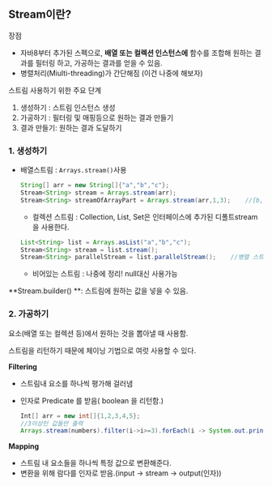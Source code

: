 ## Stream이란?

장점

- 자바8부터 추가된 스펙으로, **배열 또는 컬렉션 인스턴스에** 함수를 조합해 원하는 결과를 필터링 하고, 가공하는 결과를 얻을 수 있음.
- 병렬처리(Miulti-threading)가 간단해짐 (이건 나중에 해보자)

스트림 사용하기 위한 주요 단계

1. 생성하기 : 스트림 인스턴스 생성
2. 가공하기 : 필터링 및 매핑등으로 원하는 결과 만들기
3. 결과 만들기: 원하는 결과 도달하기



### 1. 생성하기

- 배열스트림 : `Arrays.stream()`사용

  ```java
  String[] arr = new String[]{"a","b","c"};
  Stream<String> stream = Arrays.stream(arr);
  Stream<String> streamOfArrayPart = Arrays.stream(arr,1,3);	//[b,c]
  ```

  - 컬렉션 스트림 : Collection, List, Set은 인터페이스에 추가된 디폴트stream을 사용한다.

  ```java
  List<String> list = Arrays.asList("a","b","c");
  Stream<String> stream = list.stream();
  Stream<String> parallelStream = list.parallelStream();	//병렬 스트림, 스트림 로직 내의 순서 없이 실행한다.
  ```

  - 비어있는 스트림 : 나중에 정리!  null대신 사용가능

**Stream.builder() **: 스트림에 원하는 값을 넣을 수 있음.





### 2. 가공하기

요소(배열 또는 컬렉션 등)에서 원하는 것을 뽑아낼 때 사용함.

스트림을 리턴하기 때문에 체이닝 기법으로 여럿 사용할 수 있다.



**Filtering** 

- 스트림내 요소를 하나씩 평가해 걸러냄

- 인자로 Predicate 를 받음( boolean 을 리턴함.)

  ```java
  Int[] arr = new int[]{1,2,3,4,5};
  //3이상인 값들만 출력
  Arrays.stream(numbers).filter(i->i>=3).forEach(i -> System.out.println(i));
  ```

**Mapping**

- 스트림 내 요소들을 하나씩 특정 값으로 변환해준다.
- 변환을 위해 람다를 인자로 받음.(input -> stream -> output(인자))

